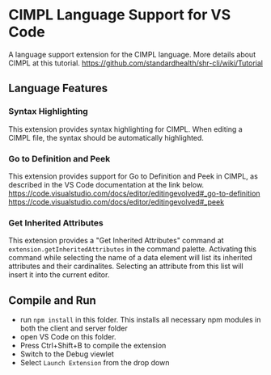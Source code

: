 # CIMPL Language Support for VS Code

A language support extension for the CIMPL language. More details about CIMPL at this
tutorial. https://github.com/standardhealth/shr-cli/wiki/Tutorial

## Language Features

### Syntax Highlighting

This extension provides syntax highlighting for CIMPL. When editing a CIMPL file,
the syntax should be automatically highlighted.

### Go to Definition and Peek

This extension provides support for Go to Definition and Peek in CIMPL, as described
in the VS Code documentation at the link below.
https://code.visualstudio.com/docs/editor/editingevolved#_go-to-definition
https://code.visualstudio.com/docs/editor/editingevolved#_peek

### Get Inherited Attributes

This extension provides a "Get Inherited Attributes" command at
`extension.getInheritedAttributes` in the command palette. Activating this command while
selecting the name of a data element will list its inherited attributes and their
cardinalites. Selecting an attribute from this list will insert it into the current editor.

## Compile and Run

- run `npm install` in this folder. This installs all necessary npm modules in both the
client and server folder
- open VS Code on this folder.
- Press Ctrl+Shift+B to compile the extension
- Switch to the Debug viewlet
- Select `Launch Extension` from the drop down


